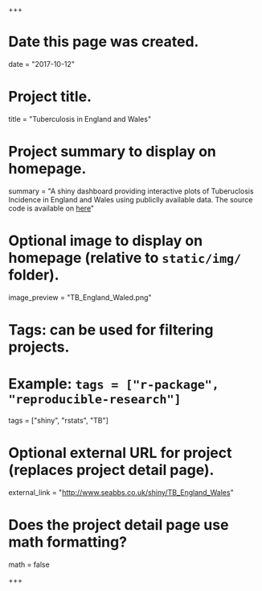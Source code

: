 +++
  # Date this page was created.
  date = "2017-10-12"
  
  # Project title.
  title = "Tuberculosis in England and Wales"
  
  # Project summary to display on homepage.
  summary = "A shiny dashboard providing interactive plots of Tuberuclosis Incidence in England and Wales using publiclly available data. The source code is available on [here](https://github.com/seabbs/TB_England_Wales)"
  
  # Optional image to display on homepage (relative to `static/img/` folder).
  image_preview = "TB_England_Waled.png"
  
  # Tags: can be used for filtering projects.
  # Example: `tags = ["r-package", "reproducible-research"]`
  tags = ["shiny", "rstats", "TB"]
  
  # Optional external URL for project (replaces project detail page).
  external_link = "http://www.seabbs.co.uk/shiny/TB_England_Wales"
  
  # Does the project detail page use math formatting?
  math = false
  
+++
    